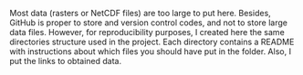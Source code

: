 Most data (rasters or NetCDF files) are too large to put here. Besides, GitHub is proper to store and version control codes, and not to store large data files. However, for reproducibility purposes, I created here the same directories structure used in the project. Each directory contains a README with instructions about which files you should have put in the folder. Also, I put the links to obtained data.

